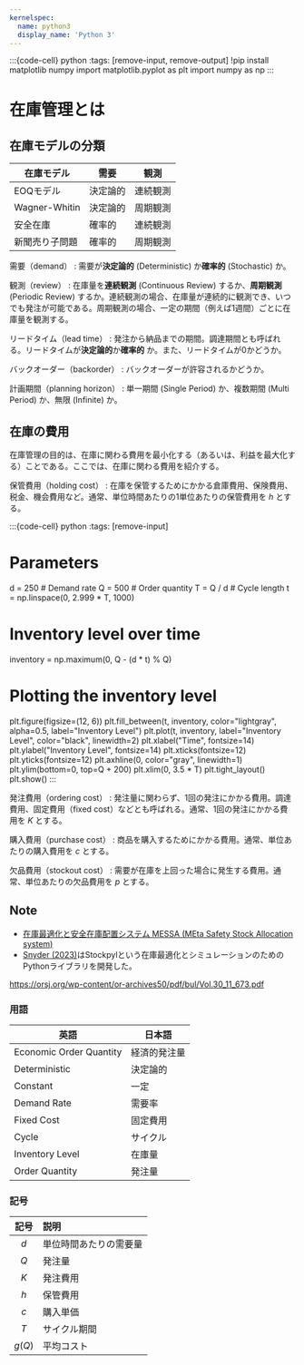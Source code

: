 ```yaml
---
kernelspec:
  name: python3
  display_name: 'Python 3'
---
```


:::{code-cell} python
:tags: [remove-input, remove-output]
!pip install matplotlib numpy
import matplotlib.pyplot as plt
import numpy as np
:::

# 在庫管理とは

## 在庫モデルの分類

|在庫モデル|需要|観測|
|--|--|--|
|EOQモデル|決定論的|連続観測|
|Wagner-Whitin|決定論的|周期観測|
|安全在庫|確率的|連続観測|
|新聞売り子問題|確率的|周期観測|

需要（demand）
: 需要が**決定論的** (Deterministic) か**確率的** (Stochastic) か。

観測（review）
: 在庫量を**連続観測** (Continuous Review) するか、**周期観測** (Periodic Review) するか。連続観測の場合、在庫量が連続的に観測でき、いつでも発注が可能である。周期観測の場合、一定の期間（例えば1週間）ごとに在庫量を観測する。

リードタイム（lead time）
: 発注から納品までの期間。調達期間とも呼ばれる。リードタイムが**決定論的**か**確率的** か。また、リードタイムが0かどうか。

バックオーダー（backorder）
: バックオーダーが許容されるかどうか。

計画期間（planning horizon）
: 単一期間 (Single Period) か、複数期間 (Multi Period) か、無限 (Infinite) か。

## 在庫の費用

在庫管理の目的は、在庫に関わる費用を最小化する（あるいは、利益を最大化する）ことである。ここでは、在庫に関わる費用を紹介する。

保管費用（holding cost）
: 在庫を保管するためにかかる倉庫費用、保険費用、税金、機会費用など。通常、単位時間あたりの1単位あたりの保管費用を $h$ とする。

:::{code-cell} python
:tags: [remove-input]

# Parameters
d = 250  # Demand rate
Q = 500  # Order quantity
T = Q / d  # Cycle length
t = np.linspace(0, 2.999 * T, 1000) 

# Inventory level over time
inventory = np.maximum(0, Q - (d * t) % Q)

# Plotting the inventory level
plt.figure(figsize=(12, 6))
plt.fill_between(t, inventory, color="lightgray", alpha=0.5, label="Inventory Level")
plt.plot(t, inventory, label="Inventory Level", color="black", linewidth=2)
plt.xlabel("Time", fontsize=14)
plt.ylabel("Inventory Level", fontsize=14)
plt.xticks(fontsize=12)
plt.yticks(fontsize=12)
plt.axhline(0, color="gray", linewidth=1)
plt.ylim(bottom=0, top=Q + 200)
plt.xlim(0, 3.5 * T)
plt.tight_layout()
plt.show()
:::

発注費用（ordering cost）
: 発注量に関わらず、1回の発注にかかる費用。調達費用、固定費用（fixed cost）などとも呼ばれる。通常、1回の発注にかかる費用を $K$ とする。

購入費用（purchase cost）
: 商品を購入するためにかかる費用。通常、単位あたりの購入費用を $c$ とする。

欠品費用（stockout cost）
: 需要が在庫を上回った場合に発生する費用。通常、単位あたりの欠品費用を $p$ とする。

## Note

- [在庫最適化と安全在庫配置システム MESSA (MEta Safety Stock Allocation system)](https://scmopt.github.io/manual/03inventory.html)
- [Snyder (2023)](https://doi.org/10.1287/educ.2023.0256)はStockpylという在庫最適化とシミュレーションのためのPythonライブラリを開発した。

https://orsj.org/wp-content/or-archives50/pdf/bul/Vol.30_11_673.pdf


### 用語

| 英語                    | 日本語       |
| ----------------------- | ------------ |
| Economic Order Quantity | 経済的発注量 |
| Deterministic           | 決定論的     |
| Constant                | 一定         |
| Demand Rate             | 需要率       |
| Fixed Cost              | 固定費用     |
| Cycle                   | サイクル     |
| Inventory Level         | 在庫量       |
| Order Quantity          | 発注量       |

### 記号

|  記号  | 説明                   |
| :----: | :--------------------- |
|  $d$   | 単位時間あたりの需要量 |
|  $Q$   | 発注量                 |
|  $K$   | 発注費用               |
|  $h$   | 保管費用               |
|  $c$   | 購入単価               |
|  $T$   | サイクル期間           |
| $g(Q)$ | 平均コスト             |